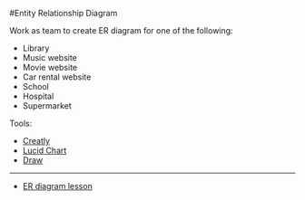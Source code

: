#Entity Relationship Diagram

Work as team to create ER diagram for one of the following:
- Library
- Music website
- Movie website
- Car rental website
- School
- Hospital
- Supermarket


Tools:
- [Creatly](https://creately.com/)
- [Lucid Chart](https://www.lucidchart.com/pages/examples/er-diagram-tool)
- [Draw](https://www.draw.io/)
<hr>


- [ER diagram lesson](https://github.com/sei-relativity/lesson-w07d05-Entity-Relationship-Diagram)